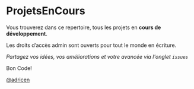 # ProjetsEnCours


Vous trouverez dans ce repertoire, tous les projets en **cours de développement**. 

Les droits d’accès admin sont ouverts pour tout le monde en écriture.


*Partagez vos idées, vos améliorations et votre avancée via l'onglet `issues`*


Bon Code!

[@adricen](https://github.com/adricen)




